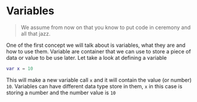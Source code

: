 # Variables

> We assume from now on that you know to put code in ceremony and all that jazz.

One of the first concept we will talk about is variables, what they are and how to use them. Variable are container that we can use to store a piece of data or value to be use later. Let take a look at defining a variable

```gd
var x = 10
```

This will make a new variable call `x` and it will contain the value (or number) `10`. Variables can have different data type store in them, `x` in this case is storing a number and the number value is `10`

